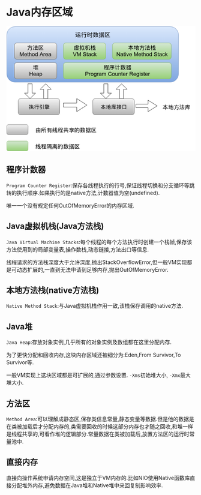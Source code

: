 Java内存区域
===========
![Java虚拟机运行时数据区](img/Java虚拟机运行时数据区.png)

## 程序计数器
`Program Counter Register`:保存各线程执行的行号,保证线程切换和分支循环等跳转的执行顺序.如果执行的是native方法,计数器值为空(undefined).

唯一一个没有规定任何OutOfMemoryError的内存区域.


## Java虚拟机栈(Java方法栈)
`Java Virtual Machine Stacks`:每个线程的每个方法执行时创建一个栈帧,保存该方法使用到的局部变量表,操作数栈,动态链接,方法出口等信息.

线程请求的方法栈深度大于允许深度,抛出StackOverflowError,但一般VM实现都是可动态扩展的,一直到无法申请到足够内存,抛出OutOfMemoryError.


## 本地方法栈(native方法栈)
`Native Method Stack`:与Java虚拟机栈作用一致,该栈保存调用的native方法.


## Java堆
`Java Heap`:存放对象实例,几乎所有的对象实例及数组都在这里分配内存.

为了更快分配和回收内存,这块内存区域还被细分为:Eden,From Survivor,To Survivor等.

一般VM实现上这块区域都是可扩展的,通过参数设置. `-Xms`初始堆大小, `-Xmx`最大堆大小.


## 方法区
`Method Area`:可以理解成静态区,保存类信息常量,静态变量等数据.但是他的数据是在类被加载后才分配内存的,类需要回收的时候这部分内存也才随之回收,和堆一样是线程共享的,可看作堆的逻辑部分.常量数据在类被加载后,放置方法区的运行时常量池中.


## 直接内存
直接向操作系统申请内存空间,这是独立于VM内存的.比如NIO使用Native函数库直接分配堆外内存,避免数据在Java堆和Native堆中来回复制影响效率.